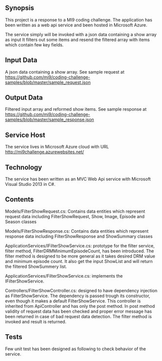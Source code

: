 ## Synopsis

This project is a response to a MI9 coding challenge.
The application has been written as a web api service and been hosted in Microsoft Azure.

The service simply will be invoked with a json data containing a show array as input 
It filters out some items and resend the filtered array with items which contain few key fields.

## Input Data

A json data containing a show array. See sample request at https://github.com/mi9/coding-challenge-samples/blob/master/sample_request.json

## Output Data

Filtered input array and reformed show items. See sample response at https://github.com/mi9/coding-challenge-samples/blob/master/sample_response.json

## Service Host

The service lives in Microsoft Azure cloud with URL http://mi9challenge.azurewebsites.net/

## Technology

The service has been written as an MVC Web Api service with Microsoft Visual Studio 2013 in C#.

## Contents

Models/FilterShowRequest.cs: 	Contains data entities which represent request data including FilterShowRequest, Show, Image, Episode and Season classes

Models/FilterShowResponse.cs: 	Contains data entities which represent response data including FilterShowResponse and ShowSummary classes

ApplicationServices/IFilterShowService.cs: 	prototype for the filter service, filter method, FilterDRMMinimumEpisodeCount, has been introduced. The filter method is designed to be more general as it takes desired DRM value and minimum episode count. It also get the input ShowList and will return the filtered ShowSummery list.

ApplicationServices/FilterShowService.cs: 	implements the IFilterShowService. 

Controllers/FilterShowController.cs:	designed to have dependency injection as FilterShowService. The dependency is passed trough its constructor, even though it makes a default FilterShowService. This controller is inherited from ApiController and has only the post method. In post method validity of request data has been checked and proper error message has been returned in case of bad request data detection. The filter method is invoked and result is returned.

## Tests

Few unit test has been designed as following to check behavior of the service.
